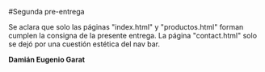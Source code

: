 #Segunda pre-entrega

Se aclara que solo las páginas "index.html" y "productos.html" forman cumplen la consigna de la presente entrega. La página "contact.html" solo se dejó por una cuestión estética del nav bar.

**Damián Eugenio Garat**